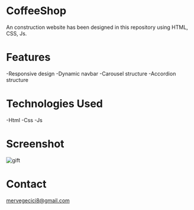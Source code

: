 # CoffeeShop
An construction website has been designed in this repository using HTML, CSS, Js.

# Features
-Responsive design -Dynamic navbar -Carousel structure -Accordion structure

# Technologies Used
-Html -Css -Js 

# Screenshot
![gift](https://github.com/user-attachments/assets/fe02afc5-4b44-44a8-8016-c22423e04cc3)

# Contact
mervegecici8@gmail.com
